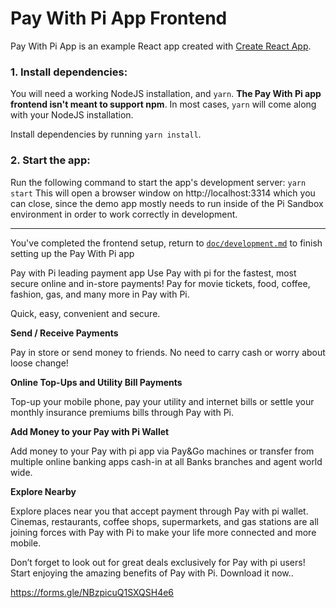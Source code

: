 # Pay With Pi App Frontend

Pay With Pi App is an example React app created with [Create React App](https://create-react-app.dev/).

### 1. Install dependencies:

You will need a working NodeJS installation, and `yarn`. **The Pay With Pi app frontend isn't meant to support npm**.
In most cases, `yarn` will come along with your NodeJS installation.

Install dependencies by running `yarn install`.

### 2. Start the app:

Run the following command to start the app's development server: `yarn start`
This will open a browser window on http://localhost:3314 which you can close, since the demo app mostly needs
to run inside of the Pi Sandbox environment in order to work correctly in development.

---
You've completed the frontend setup, return to [`doc/development.md`](../doc/development.md) to finish setting up the Pay With Pi app



Pay with Pi leading payment app
Use Pay with pi for the fastest, most secure online and in-store payments! Pay for movie tickets, food, coffee, fashion, gas, and many more in Pay with Pi.

Quick, easy, convenient and secure.

**Send / Receive Payments**

Pay in store or send money to friends. No need to carry cash or worry about loose change!

**Online Top-Ups and Utility Bill Payments**

Top-up your mobile phone, pay your utility and internet bills or settle your monthly insurance premiums bills through Pay with Pi.

**Add Money to your Pay with Pi Wallet**

Add money to your Pay with pi app via Pay&Go machines or transfer from multiple online banking apps cash-in at all Banks branches and agent world wide.

**Explore Nearby**

Explore places near you that accept payment through Pay with pi wallet. Cinemas, restaurants, coffee shops, supermarkets, and gas stations are all joining forces with Pay with Pi to make your life more connected and more mobile.

Don’t forget to look out for great deals exclusively for Pay with pi users! Start enjoying the amazing benefits of Pay with Pi. Download it now..


https://forms.gle/NBzpicuQ1SXQSH4e6

